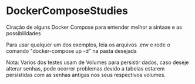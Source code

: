 # DockerComposeStudies
Ciração de alguns Docker Compose para entender melhor a sintaxe e as possibilidades

Para usar qualquer um dos exemplos, leia os arquivos .env e rode o comando "docker-compose up -d" na pasta desejada

Nota: Varios dos testes usam de Volumes para persistir dados, caso deseje alterar senhas, pode ocorrer problemas devido a tabelas estarem persistidas com as senhas antigas nos seus respectivos volumes.

